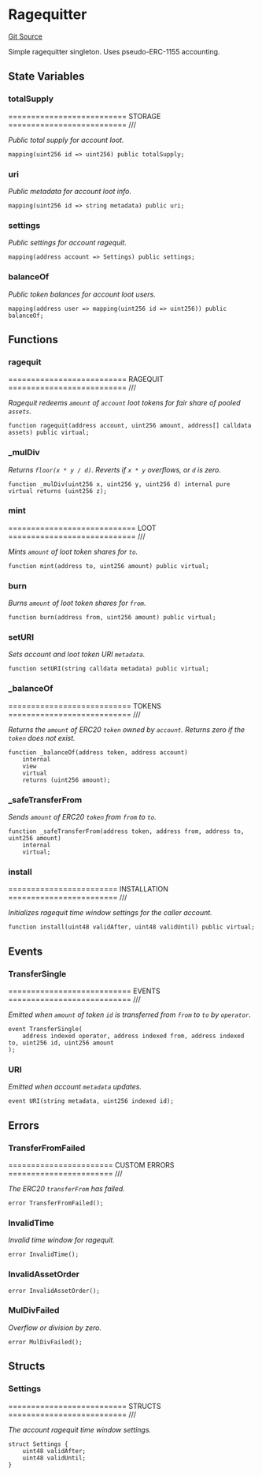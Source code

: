 # Ragequitter
[Git Source](https://github.com/Moloch-Mystics/ragequit/blob/ac5305183fe98a5b1db2ba84f945c7afc3ec265e/src/Ragequitter.sol)

Simple ragequitter singleton. Uses pseudo-ERC-1155 accounting.


## State Variables
### totalSupply
========================== STORAGE ========================== ///

*Public total supply for account loot.*


```solidity
mapping(uint256 id => uint256) public totalSupply;
```


### uri
*Public metadata for account loot info.*


```solidity
mapping(uint256 id => string metadata) public uri;
```


### settings
*Public settings for account ragequit.*


```solidity
mapping(address account => Settings) public settings;
```


### balanceOf
*Public token balances for account loot users.*


```solidity
mapping(address user => mapping(uint256 id => uint256)) public balanceOf;
```


## Functions
### ragequit

========================== RAGEQUIT ========================== ///

*Ragequit redeems `amount` of `account` loot tokens for fair share of pooled `assets`.*


```solidity
function ragequit(address account, uint256 amount, address[] calldata assets) public virtual;
```

### _mulDiv

*Returns `floor(x * y / d)`.
Reverts if `x * y` overflows, or `d` is zero.*


```solidity
function _mulDiv(uint256 x, uint256 y, uint256 d) internal pure virtual returns (uint256 z);
```

### mint

============================ LOOT ============================ ///

*Mints `amount` of loot token shares for `to`.*


```solidity
function mint(address to, uint256 amount) public virtual;
```

### burn

*Burns `amount` of loot token shares for `from`.*


```solidity
function burn(address from, uint256 amount) public virtual;
```

### setURI

*Sets account and loot token URI `metadata`.*


```solidity
function setURI(string calldata metadata) public virtual;
```

### _balanceOf

=========================== TOKENS =========================== ///

*Returns the `amount` of ERC20 `token` owned by `account`.
Returns zero if the `token` does not exist.*


```solidity
function _balanceOf(address token, address account)
    internal
    view
    virtual
    returns (uint256 amount);
```

### _safeTransferFrom

*Sends `amount` of ERC20 `token` from `from` to `to`.*


```solidity
function _safeTransferFrom(address token, address from, address to, uint256 amount)
    internal
    virtual;
```

### install

======================== INSTALLATION ======================== ///

*Initializes ragequit time window settings for the caller account.*


```solidity
function install(uint48 validAfter, uint48 validUntil) public virtual;
```

## Events
### TransferSingle
=========================== EVENTS =========================== ///

*Emitted when `amount` of token `id` is transferred
from `from` to `to` by `operator`.*


```solidity
event TransferSingle(
    address indexed operator, address indexed from, address indexed to, uint256 id, uint256 amount
);
```

### URI
*Emitted when account `metadata` updates.*


```solidity
event URI(string metadata, uint256 indexed id);
```

## Errors
### TransferFromFailed
======================= CUSTOM ERRORS ======================= ///

*The ERC20 `transferFrom` has failed.*


```solidity
error TransferFromFailed();
```

### InvalidTime
*Invalid time window for ragequit.*


```solidity
error InvalidTime();
```

### InvalidAssetOrder

```solidity
error InvalidAssetOrder();
```

### MulDivFailed
*Overflow or division by zero.*


```solidity
error MulDivFailed();
```

## Structs
### Settings
========================== STRUCTS ========================== ///

*The account ragequit time window settings.*


```solidity
struct Settings {
    uint48 validAfter;
    uint48 validUntil;
}
```

